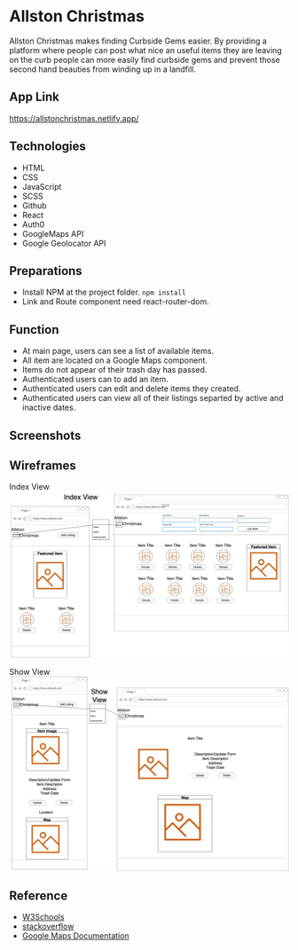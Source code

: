 # Allston Christmas

Allston Christmas makes finding Curbside Gems easier. By providing a platform where people can post what nice an useful items they are leaving on the curb people can more easily find curbside gems and prevent those second hand beauties from winding up in a landfill.

## App Link

https://allstonchristmas.netlify.app/

## Technologies

- HTML
- CSS
- JavaScript
- SCSS
- Github
- React
- Auth0
- GoogleMaps API
- Google Geolocator API

## Preparations

- Install NPM at the project folder. `npm install`
- Link and Route component need react-router-dom.

## Function

- At main page, users can see a list of available items.
- All item are located on a Google Maps component.
- Items do not appear of their trash day has passed.
- Authenticated users can to add an item.
- Authenticated users can edit and delete items they created.
- Authenticated users can view all of their listings separted by active and inactive dates.

## Screenshots

## Wireframes

Index View
![Index Page Wireframe](/public/readme_images/index_wireframe.jpeg)

Show View
![Show Page Wireframe](/public/readme_images/show_wireframe.jpeg)

## Reference

- [W3Schools](https://www.w3schools.com/)
- [stackoverflow](https://stackoverflow.com/)
- [Google Maps Documentation](https://developers.google.com/maps/documentation)
